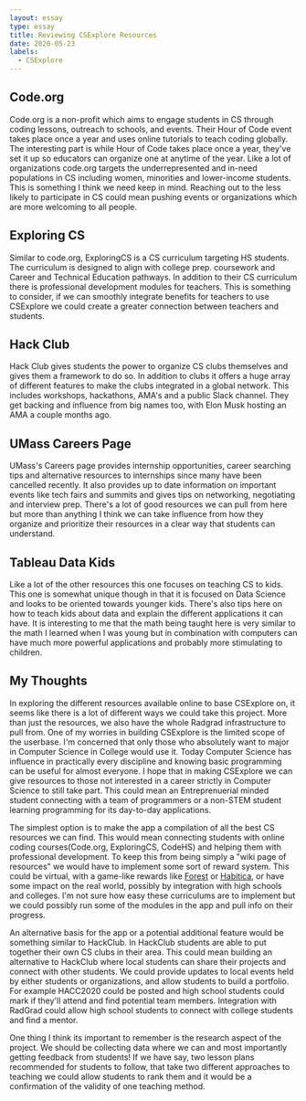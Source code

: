 ```yaml
---
layout: essay
type: essay
title: Reviewing CSExplore Resources
date: 2020-05-23
labels:
  - CSExplore
---
```


<H2>Code.org</H2>
Code.org is a non-profit which aims to engage students in CS through coding lessons, outreach to schools, and events. Their Hour of Code event takes place once a year and uses online tutorials to teach coding globally. The interesting part is while Hour of Code takes place once a year, they've set it up so educators can organize one at anytime of the year. Like a lot of organizations code.org targets the underrepresented and in-need populations in CS including women, minorities and lower-income students. This is something I think we need keep in mind. Reaching out to the less likely to participate in CS could mean pushing events or organizations which are more welcoming to all people.

<H2>Exploring CS</H2>
Similar to code.org, ExploringCS is a CS curriculum targeting HS students. The curriculum is designed to align with college prep. coursework and Career and Technical Education pathways. In addition to their CS curriculum there is professional development modules for teachers. This is something to consider, if we can smoothly integrate benefits for teachers to use CSExplore we could create a greater connection between teachers and students.

<H2>Hack Club</H2>
Hack Club gives students the power to organize CS clubs themselves and gives them a framework to do so. In addition to clubs it offers a huge array of different features to make the clubs integrated in a global network. This includes workshops, hackathons, AMA's and a public Slack channel. They get backing and influence from big names too, with Elon Musk hosting an AMA a couple months ago. 

<H2>UMass Careers Page</H2>
UMass's Careers page provides internship opportunities, career searching tips and alternative resources to internships since many have been cancelled recently. It also provides up to date information on important events like tech fairs and summits and gives tips on networking, negotiating and interview prep. There's a lot of good resources we can pull from here but more than anything I think we can take influence from how they organize and prioritize their resources in a clear way that students can understand.

<H2>Tableau Data Kids</H2>
Like a lot of the other resources this one focuses on teaching CS to kids. This one is somewhat unique though in that it is focused on Data Science and looks to be oriented towards younger kids. There's also tips here on how to teach kids about data and explain the different applications it can have. It is interesting to me that the math being taught here is very similar to the math I learned when I was young but in combination with computers can have much more powerful applications and probably more stimulating to children.

<H2>My Thoughts</H2>
In exploring the different resources available online to base CSExplore on, it seems like there is a lot of different ways we could take this project. More than just the resources, we also have the whole Radgrad infrastructure to pull from. 
One of my worries in building CSExplore is the limited scope of the userbase. I'm concerned that only those who absolutely want to major in Computer Science in College would use it. Today Computer Science has influence in practically every discipline and knowing basic programming can be useful for almost everyone. I hope that in making CSExplore we can give resources to those not interested in a career strictly in Computer Science to still take part. This could mean an Entreprenuerial minded student connecting with a team of programmers or a non-STEM student learning programming for its day-to-day applications.


The simplest option is to make the app a compilation of all the best CS resources we can find. This would mean connecting students with online coding courses(Code.org, ExploringCS, CodeHS) and helping them with professional development. To keep this from being simply a "wiki page of resources" we would have to implement some sort of reward system. This could be virtual, with a game-like rewards like [Forest](https://www.forestapp.cc/) or [Habitica](https://habitica.com/static/home), or have some impact on the real world, possibly by integration with high schools and colleges. I'm not sure how easy these curriculums are to implement but we could possibly run some of the modules in the app and pull info on their progress.


An alternative basis for the app or a potential additional feature would be something similar to HackClub. In HackClub students are able to put together their own CS clubs in their area. This could mean building an alternative to HackClub where local students can share their projects and connect with other students. We could provide updates to local events held by either students or organizations, and allow students to build a portfolio. For example HACC2020 could be posted and high school students could mark if they'll attend and find potential team members. Integration with RadGrad could allow high school students to connect with college students and find a mentor.


One thing I think its important to remember is the research aspect of the project. We should be collecting data where we can and most importantly getting feedback from students! If we have say, two lesson plans recommended for students to follow, that take two different approaches to teaching we could allow students to rank them and it would be a confirmation of the validity of one teaching method. 
